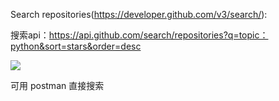Search repositories(https://developer.github.com/v3/search/):

搜索api：https://api.github.com/search/repositories?q=topic：python&sort=stars&order=desc

![](https://i.loli.net/2020/05/10/fFGIipnrQbXhMjg.png)

可用 postman 直接搜索

